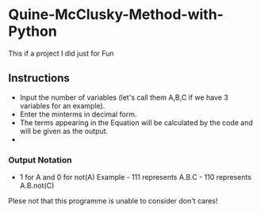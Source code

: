 # Quine-McClusky-Method-with-Python
This if a project I did just for Fun

## Instructions
- Input the number of variables (let's call them A,B,C if we have 3 variables for an example).
- Enter the minterms in decimal form.
- The terms appearing in the Equation will be calculated by the code and will be given as the output.
-
### Output Notation
- 1 for A and 0 for not(A)
Example - 111 represents A.B.C
        - 110 represents A.B.not(C)

Plese not that this programme is unable to consider don't cares!
